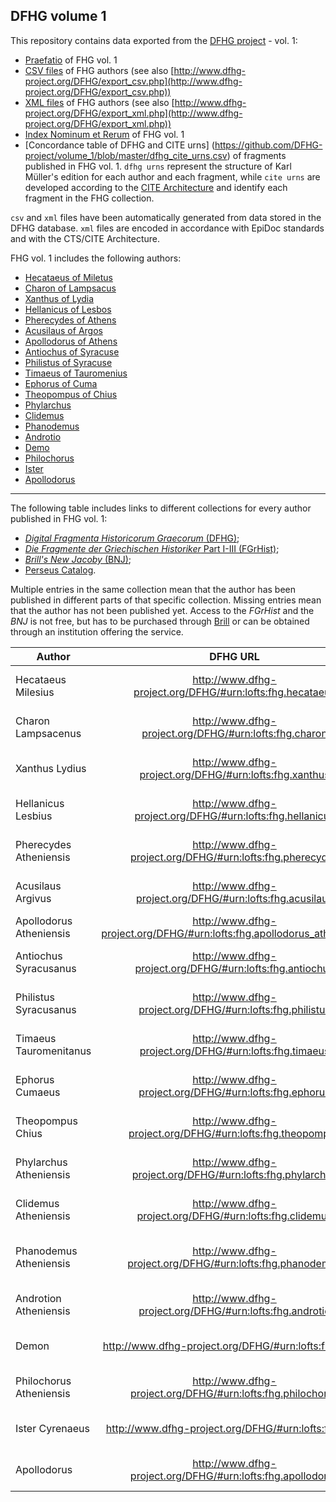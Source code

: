 ## DFHG volume 1

This repository contains data exported from the [DFHG project](http://www.dfhg-project.org/) - vol. 1:

* [Praefatio](https://github.com/DFHG-project/volume_1/blob/master/praefatio_volumen_primum.md) of FHG vol. 1
* [CSV files](https://github.com/DFHG-project/volume_1/tree/master/csv_files) of FHG authors (see also [http://www.dfhg-project.org/DFHG/export_csv.php](http://www.dfhg-project.org/DFHG/export_csv.php))
* [XML files](https://github.com/DFHG-project/volume_1/tree/master/xml_files) of FHG authors (see also [http://www.dfhg-project.org/DFHG/export_xml.php](http://www.dfhg-project.org/DFHG/export_xml.php))
* [Index Nominum et Rerum](https://github.com/DFHG-project/volume_1/blob/master/index_nominum_rerum.csv) of FHG vol. 1
* [Concordance table of DFHG and CITE urns] (https://github.com/DFHG-project/volume_1/blob/master/dfhg_cite_urns.csv) of fragments published in FHG vol. 1. `dfhg urns` represent the structure of Karl Müller's edition for each author and each fragment, while `cite urns` are developed according to the [CITE Architecture](http://cite-architecture.github.io/) and identify each fragment in the FHG collection.

`csv` and `xml` files have been automatically generated from data stored in the DFHG database. `xml` files are encoded in accordance with EpiDoc standards and with the CTS/CITE Architecture.

FHG vol. 1 includes the following authors:
* [Hecataeus of Miletus](http://www.dfhg-project.org/DFHG/#urn:lofts:fhg.hecataeus)
* [Charon of Lampsacus](http://www.dfhg-project.org/DFHG/#urn:lofts:fhg.charon)
* [Xanthus of Lydia](http://www.dfhg-project.org/DFHG/#urn:lofts:fhg.xanthus)
* [Hellanicus of Lesbos](http://www.dfhg-project.org/DFHG/#urn:lofts:fhg.hellanicus)
* [Pherecydes of Athens](http://www.dfhg-project.org/DFHG/#urn:lofts:fhg.pherecydes)
* [Acusilaus of Argos](http://www.dfhg-project.org/DFHG/#urn:lofts:fhg.acusilaus)
* [Apollodorus of Athens](http://www.dfhg-project.org/DFHG/#urn:lofts:fhg.apollodorus_atheniensis)
* [Antiochus of Syracuse](http://www.dfhg-project.org/DFHG/#urn:lofts:fhg.antiochus)
* [Philistus of Syracuse](http://www.dfhg-project.org/DFHG/#urn:lofts:fhg.philistus)
* [Timaeus of Tauromenius](http://www.dfhg-project.org/DFHG/#urn:lofts:fhg.timaeus)
* [Ephorus of Cuma](http://www.dfhg-project.org/DFHG/#urn:lofts:fhg.ephorus)
* [Theopompus of Chius](http://www.dfhg-project.org/DFHG/#urn:lofts:fhg.theopompus)
* [Phylarchus](http://www.dfhg-project.org/DFHG/#urn:lofts:fhg.phylarchus)
* [Clidemus](http://www.dfhg-project.org/DFHG/#urn:lofts:fhg.clidemus)
* [Phanodemus](http://www.dfhg-project.org/DFHG/#urn:lofts:fhg.phanodemus)
* [Androtio](http://www.dfhg-project.org/DFHG/#urn:lofts:fhg.androtio)
* [Demo](http://www.dfhg-project.org/DFHG/#urn:lofts:fhg.demo)
* [Philochorus](http://www.dfhg-project.org/DFHG/#urn:lofts:fhg.philochorus)
* [Ister](http://www.dfhg-project.org/DFHG/#urn:lofts:fhg.ister)
* [Apollodorus](http://www.dfhg-project.org/DFHG/#urn:lofts:fhg.apollodorus)

***
The following table includes links to different collections for every author published in FHG vol. 1:
* [*Digital Fragmenta Historicorum Graecorum* (DFHG)](http://www.dfhg-project.org/);
* [*Die Fragmente der Griechischen Historiker* Part I-III (FGrHist)](http://referenceworks.brillonline.com/browse/die-fragmente-der-griechischen-historiker-i-iii);
* [*Brill's New Jacoby* (BNJ)](http://referenceworks.brillonline.com/browse/brill-s-new-jacoby);
* [Perseus Catalog](http://catalog.perseus.org/).

Multiple entries in the same collection mean that the author has been published in different parts of that specific collection. Missing entries mean that the author has not been published yet. Access to the *FGrHist* and the *BNJ* is not free, but has to be purchased through [Brill](http://referenceworks.brillonline.com/) or can be obtained through an institution offering the service.

|Author|DFHG URL|FGrHist URL|FGrHist URL|FGrHist URL|FGrHist URL|FGrHist URL|FGrHist URL|BNJ URL|BNJ URL|BNJ URL|BNJ URL|BNJ URL|Perseus Catalog|
|---|:---:|:---:|:---:|:---:|:---:|:---:|:---:|:---:|:---:|:---:|:---:|:---:|:---:|
Hecataeus Milesius|http://www.dfhg-project.org/DFHG/#urn:lofts:fhg.hecataeus|http://referenceworks.brillonline.com/entries/die-fragmente-der-griechischen-historiker-i-iii/hekataios-von-milet-1-a1||||||http://referenceworks.brillonline.com/entries/brill-s-new-jacoby/hekataios-of-miletos-1-a1|||||http://catalog.perseus.org/catalog/urn:cite:perseus:author.689
Charon Lampsacenus|http://www.dfhg-project.org/DFHG/#urn:lofts:fhg.charon|http://referenceworks.brillonline.com/entries/die-fragmente-der-griechischen-historiker-i-iii/charon-von-lampsakos-262-a262|http://referenceworks.brillonline.com/entries/die-fragmente-der-griechischen-historiker-i-iii/charon-von-lampsakos-687b-a687B|||||http://referenceworks.brillonline.com/entries/brill-s-new-jacoby/charon-of-lampsakos-262-a262|||||http://catalog.perseus.org/catalog/urn:cite:perseus:author.355
Xanthus Lydius|http://www.dfhg-project.org/DFHG/#urn:lofts:fhg.xanthus|http://referenceworks.brillonline.com/entries/die-fragmente-der-griechischen-historiker-i-iii/xanthos-der-lyder-765-a765|||||||||||http://catalog.perseus.org/catalog/urn:cite:perseus:author.1488
Hellanicus Lesbius|http://www.dfhg-project.org/DFHG/#urn:lofts:fhg.hellanicus|http://referenceworks.brillonline.com/entries/die-fragmente-der-griechischen-historiker-i-iii/hellanikos-von-lesbos-4-a4|http://referenceworks.brillonline.com/entries/die-fragmente-der-griechischen-historiker-i-iii/hellanikos-von-lesbos-323a-a323A|http://referenceworks.brillonline.com/entries/die-fragmente-der-griechischen-historiker-i-iii/hellanikos-von-lesbos-601a-a601a|http://referenceworks.brillonline.com/entries/die-fragmente-der-griechischen-historiker-i-iii/hellanikos-von-lesbos-608a-a608a|http://referenceworks.brillonline.com/entries/die-fragmente-der-griechischen-historiker-i-iii/hellanikos-von-lesbos-645a-a645a|http://referenceworks.brillonline.com/entries/die-fragmente-der-griechischen-historiker-i-iii/hellanikos-von-lesbos-687a-a687a|http://referenceworks.brillonline.com/entries/brill-s-new-jacoby/hellanikos-of-lesbos-323a-a323a|http://referenceworks.brillonline.com/entries/brill-s-new-jacoby/hellanikos-of-lesbos-601a-a601a|http://referenceworks.brillonline.com/entries/brill-s-new-jacoby/hellanikos-of-lesbos-608a-a608a|http://referenceworks.brillonline.com/entries/brill-s-new-jacoby/hellanikos-of-lesbos-645a-a645a|http://referenceworks.brillonline.com/entries/brill-s-new-jacoby/hellanikos-of-lesbos-687a-a687a|http://catalog.perseus.org/catalog/urn:cite:perseus:author.701
Pherecydes Atheniensis|http://www.dfhg-project.org/DFHG/#urn:lofts:fhg.pherecydes|http://referenceworks.brillonline.com/entries/die-fragmente-der-griechischen-historiker-i-iii/pherekydes-von-athen-3-a3||||||http://referenceworks.brillonline.com/entries/brill-s-new-jacoby/pherekydes-of-athens-3-a3|||||http://catalog.perseus.org/catalog/urn:cite:perseus:author.1076
Acusilaus Argivus|http://www.dfhg-project.org/DFHG/#urn:lofts:fhg.acusilaus|http://referenceworks.brillonline.com/entries/die-fragmente-der-griechischen-historiker-i-iii/akusilaos-von-argos-2-a2||||||http://referenceworks.brillonline.com/entries/brill-s-new-jacoby/akousilaos-of-argos-2-a2|||||http://catalog.perseus.org/catalog/urn:cite:perseus:author.14
Apollodorus Atheniensis|http://www.dfhg-project.org/DFHG/#urn:lofts:fhg.apollodorus_atheniensis||||||||||||http://catalog.perseus.org/catalog/urn:cite:perseus:author.146
Antiochus Syracusanus|http://www.dfhg-project.org/DFHG/#urn:lofts:fhg.antiochus|http://referenceworks.brillonline.com/entries/die-fragmente-der-griechischen-historiker-i-iii/antiochos-von-syrakus-555-a555||||||http://referenceworks.brillonline.com/entries/brill-s-new-jacoby/antiochos-of-syracuse-555-a555|||||http://catalog.perseus.org/catalog/urn:cite:perseus:author.114
Philistus Syracusanus|http://www.dfhg-project.org/DFHG/#urn:lofts:fhg.philistus|http://referenceworks.brillonline.com/entries/die-fragmente-der-griechischen-historiker-i-iii/philistos-von-syrakus-556-a556||||||http://referenceworks.brillonline.com/entries/brill-s-new-jacoby/philistos-556-a556|||||http://catalog.perseus.org/catalog/urn:cite:perseus:author.1092
Timaeus Tauromenitanus|http://www.dfhg-project.org/DFHG/#urn:lofts:fhg.timaeus|http://referenceworks.brillonline.com/entries/die-fragmente-der-griechischen-historiker-i-iii/timaios-von-tauromenion-566-a566||||||http://referenceworks.brillonline.com/entries/brill-s-new-jacoby/timaios-566-a566|||||http://catalog.perseus.org/catalog/urn:cite:perseus:author.1411
Ephorus Cumaeus|http://www.dfhg-project.org/DFHG/#urn:lofts:fhg.ephorus|http://referenceworks.brillonline.com/entries/die-fragmente-der-griechischen-historiker-i-iii/ephoros-von-kyme-70-a70||||||http://referenceworks.brillonline.com/entries/brill-s-new-jacoby/ephoros-70-a70|||||http://catalog.perseus.org/catalog/urn:cite:perseus:author.556
Theopompus Chius|http://www.dfhg-project.org/DFHG/#urn:lofts:fhg.theopompus|http://referenceworks.brillonline.com/entries/die-fragmente-der-griechischen-historiker-i-iii/theopompos-von-chios-115-a115||||||http://referenceworks.brillonline.com/entries/brill-s-new-jacoby/theopompos-of-chios-115-a115|||||http://catalog.perseus.org/catalog/urn:cite:perseus:author.1396
Phylarchus Atheniensis|http://www.dfhg-project.org/DFHG/#urn:lofts:fhg.phylarchus|http://referenceworks.brillonline.com/entries/die-fragmente-der-griechischen-historiker-i-iii/phylarchos-von-athen-81-a81|||||||||||http://catalog.perseus.org/catalog/urn:cite:perseus:author.1124
Clidemus Atheniensis|http://www.dfhg-project.org/DFHG/#urn:lofts:fhg.clidemus|http://referenceworks.brillonline.com/entries/die-fragmente-der-griechischen-historiker-i-iii/kleitodemos-von-athen-323-a323||||||http://referenceworks.brillonline.com/entries/brill-s-new-jacoby/kleitodemos-of-athens-323-a323|||||http://catalog.perseus.org/catalog/urn:cite:perseus:author.387
Phanodemus Atheniensis|http://www.dfhg-project.org/DFHG/#urn:lofts:fhg.phanodemus|http://referenceworks.brillonline.com/entries/die-fragmente-der-griechischen-historiker-i-iii/phanodemos-von-athen-thymaitadai-325-a325||||||http://referenceworks.brillonline.com/entries/brill-s-new-jacoby/phanodemos-of-athens-325-a325|||||http://catalog.perseus.org/catalog/urn:cite:perseus:author.1074
Androtion Atheniensis|http://www.dfhg-project.org/DFHG/#urn:lofts:fhg.androtio|http://referenceworks.brillonline.com/entries/die-fragmente-der-griechischen-historiker-i-iii/androtion-von-athen-gargettos-324-a324||||||http://referenceworks.brillonline.com/entries/brill-s-new-jacoby/androtion-of-athens-324-a324|||||http://catalog.perseus.org/catalog/urn:cite:perseus:author.101
Demon|http://www.dfhg-project.org/DFHG/#urn:lofts:fhg.demo|http://referenceworks.brillonline.com/entries/die-fragmente-der-griechischen-historiker-i-iii/demon-von-athen-327-a327||||||http://referenceworks.brillonline.com/entries/brill-s-new-jacoby/demon-of-athens-327-a327|||||http://catalog.perseus.org/catalog/urn:cite:perseus:author.463
Philochorus Atheniensis|http://www.dfhg-project.org/DFHG/#urn:lofts:fhg.philochorus|http://referenceworks.brillonline.com/entries/die-fragmente-der-griechischen-historiker-i-iii/philochoros-von-athen-328-a328||||||http://referenceworks.brillonline.com/entries/brill-s-new-jacoby/philochoros-of-athens-328-a328|||||http://catalog.perseus.org/catalog/urn:cite:perseus:author.1097
Ister Cyrenaeus|http://www.dfhg-project.org/DFHG/#urn:lofts:fhg.ister|referenceworks.brillonline.com/entries/die-fragmente-der-griechischen-historiker-i-iii/istros-der-kallimacheer-334-a334||||||http://referenceworks.brillonline.com/entries/brill-s-new-jacoby/istros-334-a334|||||http://catalog.perseus.org/catalog/urn:cite:perseus:author.776
Apollodorus|http://www.dfhg-project.org/DFHG/#urn:lofts:fhg.apollodorus|http://referenceworks.brillonline.com/entries/die-fragmente-der-griechischen-historiker-i-iii/apollodoros-von-athen-244-a244|||||||||||http://catalog.perseus.org/catalog/urn:cite:perseus:author.146
